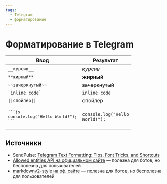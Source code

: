 ```yaml
---
tags:
  - Telegram
  - форматирование
---
```

# Форматирование в Telegram

<!-- markdownlint-disable MD033 -->
| Ввод                         | Результат       |
|------------------------------|-----------------|
| `__курсив__`                 | *курсив*        |
| `**жирный**`                 | **жирный**      |
| `~~зачеркнутый~~`            | ~~зачеркнутый~~ |
| <code>\`inline code\`</code> | `inline code`   |
| <code>\|\|спойлер\|\|</code> | спойлер         |
| <pre>\`\`\`js<br>console.log("Hello World!");<br>\`\`\`</pre> | <pre><code class="language-js">console.log("Hello World!");</code></pre> |

## Источники

* SendPulse: [Telegram Text Formatting: Tips, Font Tricks, and Shortcuts](https://sendpulse.com/blog/telegram-text-formatting)
* [Allowed entities API на официальном сайте](https://core.telegram.org/api/entities#allowed-entities) — полезна для ботов, но бесполезна для пользователей
* [markdownv2-style на оф. сайте](https://core.telegram.org/bots/api#markdownv2-style) — полезна для ботов, но бесполезна для пользователей
